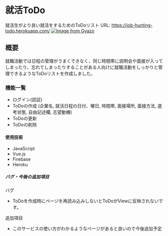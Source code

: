 # 就活ToDo
就活生がより良い就活をするためのToDoリスト
URL: https://job-hunting-todo.herokuapp.com/
[![Image from Gyazo](https://i.gyazo.com/0504bc83a43c74215583ecd154f4cd37.png)](https://gyazo.com/0504bc83a43c74215583ecd154f4cd37)

## 概要
就職活動では日程の管理がうまくできなく、同じ時間帯に説明会や面接が入ってしまったり、忘れてしまったりすることがある人向けに就職活動をしっかりと管理できるようなToDoリストを作成しました。

### 機能一覧
 - ログイン(認証)
 - ToDoの作成
  (企業名,
  就活日程の日付、曜日,
  時間帯,
  面接場所,
  面接方法,
  選考状態,
  自由記述欄,
  志望動機)
 - ToDoの更新
 - ToDoの削除
 
 #### 使用技術
 - JavaScript
 - Vue.js
 - Firebase
 - Heroku

##### バグ・今後の追加項目
バグ
- ToDoを作成時にページを再読み込みしないとToDoがViewに反映されないです。

追加項目
- このサービスの使い方がわかるようなページがあると良いので今後追加予定
